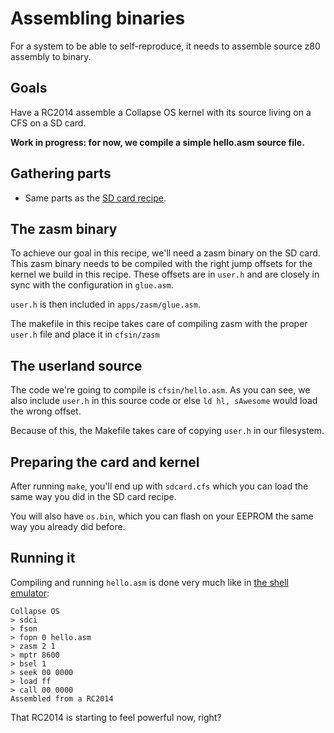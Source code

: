 # Assembling binaries

For a system to be able to self-reproduce, it needs to assemble source z80
assembly to binary.

## Goals

Have a RC2014 assemble a Collapse OS kernel with its source living on a CFS on
a SD card.

**Work in progress: for now, we compile a simple hello.asm source file.**

## Gathering parts

* Same parts as the [SD card recipe](../sdcard).

## The zasm binary

To achieve our goal in this recipe, we'll need a zasm binary on the SD card.
This zasm binary needs to be compiled with the right jump offsets for the kernel
we build in this recipe. These offsets are in `user.h` and are closely in sync
with the configuration in `glue.asm`.

`user.h` is then included in `apps/zasm/glue.asm`.

The makefile in this recipe takes care of compiling zasm with the proper
`user.h` file and place it in `cfsin/zasm`

## The userland source

The code we're going to compile is `cfsin/hello.asm`. As you can see, we also
include `user.h` in this source code or else `ld hl, sAwesome` would load the
wrong offset.

Because of this, the Makefile takes care of copying `user.h` in our filesystem.

## Preparing the card and kernel

After running `make`, you'll end up with `sdcard.cfs` which you can load the
same way you did in the SD card recipe.

You will also have `os.bin`, which you can flash on your EEPROM the same way
you already did before.

## Running it

Compiling and running `hello.asm` is done very much like in
[the shell emulator](../../../doc/zasm.md):

    Collapse OS
    > sdci
    > fson
    > fopn 0 hello.asm
    > zasm 2 1
    > mptr 8600
    > bsel 1
    > seek 00 0000
    > load ff
    > call 00 0000
    Assembled from a RC2014

That RC2014 is starting to feel powerful now, right?
